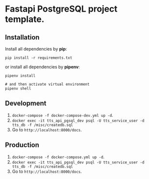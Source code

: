 # Fastapi PostgreSQL project template.
## Installation

Install all dependencies by **pip**:

```shell
pip install -r requirements.txt
```

or install all dependencies by **pipenv**:

```shell
pipenv install

# and then activate virtual environment
pipenv shell
```

## Development
1) `docker-compose -f docker-compose-dev.yml up -d`.
2) `docker exec -it tts_api_pgsql_dev psql -U tts_service_user -d tts_db -f /misc/createdb.sql`
3) Go to `http://localhost:8000/docs`.

## Production
1) `docker-compose -f docker-compose.yml up -d`.
2) `docker exec -it tts_api_pgsql_dev psql -U tts_service_user -d tts_db -f /misc/createdb.sql`
3) Go to `http://localhost:8000/docs`.
